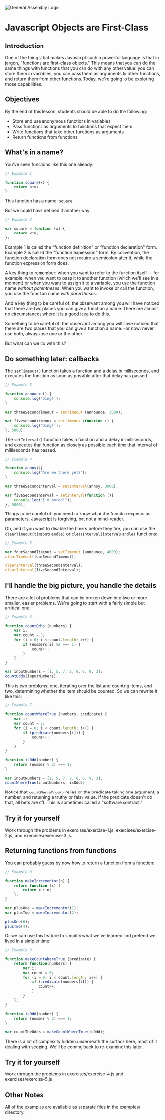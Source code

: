 ![General Assembly Logo](http://i.imgur.com/ke8USTq.png)

# Javascript Objects are First-Class

## Introduction

One of the things that makes Javascript such a powerful language is
that in jargon, "functions are first-class objects."  This means that
you can do the same things with functions that you can do with any
other value: you can store them in variables, you can pass them as
arguments to other functions, and return them from other functions.
Today, we're going to be exploring those capabilities.

## Objectives

By the end of this lesson, students should be able to do the
following:

- Store and use anonymous functions in variables
- Pass functions as arguments to functions that expect them
- Write functions that take other functions as arguments
- Return functions from functions

## What's in a name?

You've seen functions like this one already:

```javascript
// Example 1

function square(x) {
    return x*x;
}
```

This function has a name: `square`.

But we could have defined it another way:

```javascript
// Example 2

var square = function (x) {
    return x*x;
};
```

Example 1 is called the "function definition" or "function
declaration" form.  Example 2 is called the "function expression"
form.  By convention, the function declaration form does not require a
semicolon after it, while the function expression form does.

A key thing to remember: when you want to refer to the function itself
-- for example, when you want to pass it to another function (which
we'll see in a moment) or when you want to assign it to a variable,
you use the function name *without parentheses*.  When you want to
invoke or call the function, you use the function name *with
parentheses*.

And a key thing to be careful of: the observant among you will have
noticed that there are two places you can give a function a name.
There are almost no circumstances where it is a good idea to do this.

Something to be careful of: the observant among you will have noticed
that there are two places that you can give a function a name.  For
now: never use both, always use one or the other.

But what can we do with this?

## Do something later: callbacks

The `setTimeout()` function takes a function and a delay in
milliseconds, and executes the function as soon as possible after that
delay has passed.

```javascript
// Example 3

function announce() { 
    console.log('Ding!'); 
}

var threeSecondTimeout = setTimeout (announce, 3000);

var fiveSecondTimeout = setTimeout (function () { 
    console.log('Ding!'); 
}, 5000);
```

The `setInterval()` function takes a function and a delay in
milliseconds, and executes that function as closely as possible each
time that interval of milliseconds has passed.

```javascript 
// Example 4

function annoy(){ 
    console.log('Are we there yet?');
}

var threeSecondInterval = setInterval(annoy, 3000);

var fiveSecondInterval = setInterval(function (){
    console.log("I'm bored!");
}, 5000);
```

Things to be careful of:  you need to know what the function expects
as parameters.  Javascript is forgiving, but not a mind-reader.

Oh, and if you want to disable the timers before they fire, you can
use the `clearTimeout(timeoutHandle)` or
`clearInterval(intervalHandle)` functions:

```javascript
// Example 5

var fourSecondTimeout = setTimeout (announce, 4000);
clearTimeout(fourSecondTimeout);

clearInterval(threeSecondInterval);
clearInterval(fiveSecondInterval);
```

## I'll handle the big picture, you handle the details

There are a lot of problems that can be broken down into two or more
smaller, easier problems.  We're going to start with a fairly simple
but artifical one:

```javascript
// Example 6

function countOdds (numbers) {
    var i;
    var count = 0;
    for (i = 0; i < count.length; i++) {
        if (numbers[i] %2 === 1) {
            count++;
        }
    }
}

var inputNumbers = [1, 5, 7, 2, 8, 6, 9, 3];
countOdds(inputNumbers);
```

This is two problems: one, iterating over the list and counting items,
and two, determining whether the item should be counted.  So we can
rewrite it like this:

```javascript
// Example 7

function countWhereTrue (numbers, predicate) {
    var i;
    var count = 0;
    for (i = 0; i < count.length; i++) {
        if (predicate(numbers[i])) {
            count++;
        }
    }    
}

function isOdd(number) {
    return (number % 2) === 1;
}

var inputNumbers = [1, 5, 7, 2, 8, 6, 9, 3];
countWhereTrue(inputNumbers, isOdd);
```

Notice that `countWhereTrue()` relies on the predicate taking one
argument, a number, and returning a truthy or falsy value.  If the
predicate doesn't do that, all bets are off.  This is sometimes called
a "software contract."

## Try it for yourself

Work through the problems in exercises/exercise-1.js,
exercises/exercise-2.js, and exercises/exercise-3.js.

## Returning functions from functions

You can probably guess by now how to return a function from a
function:

```javascript
// Example 8

function makeIncrementor(n) {
    return function (x) {
        return x + n;
    };
}

var plusOne = makeIncrementor(1);
var plusTwo = makeIncrementor(2);

plusOne(6);
plusTwo(4);
```

Or we can use this feature to simplify what we've learned and pretend
we lived in a simpler time:

```javascript
// Example 9

function makeCountWhereTrue (predicate) {
    return function(numbers) {
        var i;
        var count = 0;
        for (i = 0; i < count.length; i++) {
            if (predicate(numbers[i])) {
               count++;
            }
        }   
    };
}

function isOdd(number) {
    return (number % 2) === 1;
}

var countTheOdds = makeCountWhereTrue(isOdd);
```

There is a lot of complexity hidden underneath the surface here, most
of it dealing with scoping.  We'll be coming back to re-examine this
later.

## Try it for yourself

Work through the problems in exercises/exercise-4.js and
exercises/exercise-5.js

## Other Notes

All of the examples are available as separate files in the examples/
directory.
